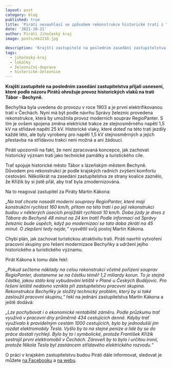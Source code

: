 ```yaml
---
layout: post
category: blog
published: true
title: 'Piráti nesouhlasí se způsobem rekonstrukce historické trati z Tábora do Bechyně. Na jednání krajského zastupitelstva hlasovali proti'
date: '2021-10-21'
author: Piráti Jihočeský kraj
image: posts/mk2210.jpg

description: 'Krajští zastupitelé na posledním zasedání zastupitelstva přijali usnesení, které podle názoru Pirátů ohrožuje provoz historických vlaků na trati Tábor - Bechyně.'
tags:
  - jihočeský-kraj
  - lokálky
  - železniční-doprava
  - historické-železnice
---
```

**Krajští zastupitelé na posledním zasedání zastupitelstva přijali usnesení, které podle názoru Pirátů ohrožuje provoz historických vlaků na trati Tábor - Bechyně.**

Bechyňka byla uvedena do provozu v roce 1903 a je první elektrifikovanou tratí v Čechách. Nyní má být podle návrhu Správy železnic provedena rekonstrukce, která by umožnila provoz moderních souprav RegioPanter. S tím je ovšem spojena změna elektrické trakce ze stejnosměrného napětí 1,5 kV na střídavé napětí 25 kV. Historické vlaky, které doteď na této trati jezdily každé léto, ale byly vyrobeny pro napětí 1,5 kV stejnosměrných a jejich přestavba na střídavou trakci není možná a ani žádoucí.

Piráti upozornili na fakt, že není zpracovaná koncepce, jak zachovat historický význam trati jako technické památky a turistického cíle.

Trať spojuje historické město Tábor s lázeňským městem Bechyně. Důvodem pro rekonstrukci je podle krajských radních zvýšení komfortu cestování. Několikrát na zasedání zastupitelstva ze strany koalice zaznělo, že Křižík by si jistě přál, aby trať byla zmodernizována.

Na to reagoval zastupitel za Piráty Martin Kákona: 

*„Na trať chcete nasadit moderní soupravy RegioPanter, které mají konstrukční rychlost 160 km/h, přitom na této trati i po její rekonstrukci budou v některých úsecích projíždět rychlostí 10 km/h. Doba jízdy je dnes z Tábora do Bechyně 48 minut na 24 km trati! Podle informací od Správy železnic bude úspěch, když po modernizaci se tato doba zkrátí na 45 minut. O zlepšení tedy nejde,“* vysvětlil svůj postoj Martin Kákona.

Chybí plán, jak zachovat turistickou atraktivitu trati. Piráti navrhli vytvoření pracovní skupiny pro řešení modernizace Bechyňky a udržení jejího historického a turistického významu.

Pirát Kákona k tomu dále řekl: 

*„Pokud sečteme náklady na celou rekonstrukci včetně pořízení souprav RegioPanter, dostaneme se na částku téměř 1,2 miliardy korun. To je stejná částka, jakou stálo kraj vybudování letiště v Plané u Českých Budějovic. Pro řešení letiště nedávno vznikla při zastupitelstvu pracovní skupina. Rekonstrukce Bechyňky je složitý technický problém, který by si také zasloužil pracovní skupinu,“* řekl na jednání zastupitelstva Martin Kákona a ještě dodává:

*„Lze pochybovat i o ekonomické rentabilitě záměru. Podle průzkumu trať využívá v pracovní dny průměrně 434 cestujících denně. Kdyby trať využívalo k pravidelným cestám 1000 cestujících, bylo by jednodušší jim rozdat elektromobily Tesla. Vyšlo by to na stejné peníze a lidé by se do práce dostali rychleji. Bylo by to i symbolické, protože František Křižík sestrojil první elektromobil v Čechách. Zároveň by to bylo i určitou ironií, protože Nikola Tesla byl zastáncem střídavého elektrického rozvodu.“*

O práci v krajském zastupitelstvu budou Piráti dále informovat, sledovat je můžete [na Facebooku](https://www.facebook.com/pirati.jck) a 
[na webu](https://jihocesky.pirati.cz/).
